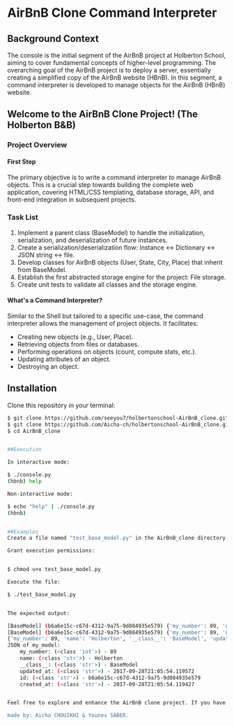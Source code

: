 # AirBnB Clone Command Interpreter

## Background Context

The console is the initial segment of the AirBnB project at Holberton School, aiming to cover fundamental concepts of higher-level programming. The overarching goal of the AirBnB project is to deploy a server, essentially creating a simplified copy of the AirBnB website (HBnB). In this segment, a command interpreter is developed to manage objects for the AirBnB (HBnB) website.

## Welcome to the AirBnB Clone Project! (The Holberton B&B)

### Project Overview

#### First Step

The primary objective is to write a command interpreter to manage AirBnB objects. This is a crucial step towards building the complete web application, covering HTML/CSS templating, database storage, API, and front-end integration in subsequent projects.

### Task List

1. Implement a parent class (BaseModel) to handle the initialization, serialization, and deserialization of future instances.
2. Create a serialization/deserialization flow: Instance <-> Dictionary <-> JSON string <-> file.
3. Develop classes for AirBnB objects (User, State, City, Place) that inherit from BaseModel.
4. Establish the first abstracted storage engine for the project: File storage.
5. Create unit tests to validate all classes and the storage engine.

#### What's a Command Interpreter?

Similar to the Shell but tailored to a specific use-case, the command interpreter allows the management of project objects. It facilitates:

- Creating new objects (e.g., User, Place).
- Retrieving objects from files or databases.
- Performing operations on objects (count, compute stats, etc.).
- Updating attributes of an object.
- Destroying an object.

## Installation

Clone this repository in your terminal:

```bash
$ git clone https://github.com/seeyou7/holbertonschool-AirBnB_clone.git
$ git clone https://github.com/Aicha-ch/holbertonschool-AirBnB_clone.git
$ cd AirBnB_clone


##Execution

In interactive mode:

$ ./console.py
(hbnb) help

Non-interactive mode:

$ echo "help" | ./console.py
(hbnb)


##Examples
Create a file named "test_base_model.py" in the AirBnB_clone directory with the provided code.

Grant execution permissions:


$ chmod u+x test_base_model.py

Execute the file:

$ ./test_base_model.py


The expected output:

[BaseModel] (b6a6e15c-c67d-4312-9a75-9d084935e579) {'my_number': 89, 'name': 'Holberton', 'updated_at': datetime.datetime(2017, 9, 28, 21, 5, 54, 119434), 'id': 'b6a6e15c-c67d-4312-9a75-9d084935e579', 'created_at': datetime.datetime(2017, 9, 28, 21, 5, 54, 119427)}
[BaseModel] (b6a6e15c-c67d-4312-9a75-9d084935e579) {'my_number': 89, 'name': 'Holberton', 'updated_at': datetime.datetime(2017, 9, 28, 21, 5, 54, 119572), 'id': 'b6a6e15c-c67d-4312-9a75-9d084935e579', 'created_at': datetime.datetime(2017, 9, 28, 21, 5, 54, 119427)}
{'my_number': 89, 'name': 'Holberton', '__class__': 'BaseModel', 'updated_at': '2017-09-28T21:05:54.119572', 'id': 'b6a6e15c-c67d-4312-9a75-9d084935e579', 'created_at': '2017-09-28T21:05:54.119427'}
JSON of my_model:
    my_number: (<class 'int'>) - 89
    name: (<class 'str'>) - Holberton
    __class__: (<class 'str'>) - BaseModel
    updated_at: (<class 'str'>) - 2017-09-28T21:05:54.119572
    id: (<class 'str'>) - b6a6e15c-c67d-4312-9a75-9d084935e579
    created_at: (<class 'str'>) - 2017-09-28T21:05:54.119427


Feel free to explore and enhance the AirBnB clone project. If you have any questions or need assistance, don't hesitate to reach out!

made by: Aicha CHOUIKHI & Younes SABER. 
